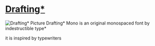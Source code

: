 [Drafting*](http://indestructibletype.com/Drafting.html)
========
![Drafting* Picture](https://indestructibletype.com/assets/Trajectory.svg)
Drafting* Mono is an original monospaced font by indestructible type*

it is inspired by typewriters
